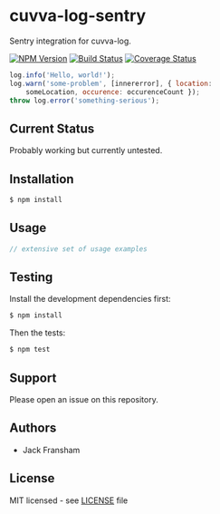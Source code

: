 # cuvva-log-sentry

Sentry integration for cuvva-log.

[![NPM Version](https://img.shields.io/npm/v/cuvva-log-sentry.svg?style=flat)](//www.npmjs.org/package/cuvva-log-sentry)
[![Build Status](https://img.shields.io/travis/cuvva/cuvva-log-sentry-node.svg?style=flat)](//travis-ci.org/cuvva/cuvva-log-sentry-node)
[![Coverage Status](https://img.shields.io/coveralls/cuvva/cuvva-log-sentry-node.svg?style=flat)](//coveralls.io/r/cuvva/cuvva-log-sentry-node)

```js
log.info('Hello, world!');
log.warn('some-problem', [innererror], { location:
    someLocation, occurence: occurenceCount });
throw log.error('something-serious');
```

## Current Status

Probably working but currently untested.

## Installation

```bash
$ npm install
```

## Usage

```js
// extensive set of usage examples
```

## Testing

Install the development dependencies first:

```bash
$ npm install
```

Then the tests:

```bash
$ npm test
```

## Support

Please open an issue on this repository.

## Authors

- Jack Fransham

## License

MIT licensed - see [LICENSE](LICENSE) file
